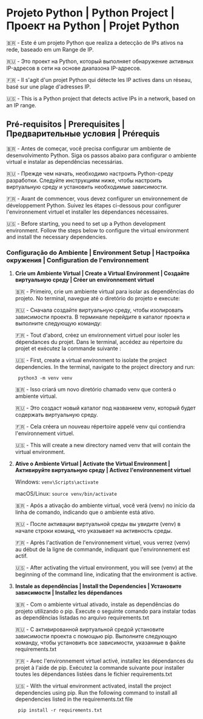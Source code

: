 # Projeto Python | Python Project | Проект на Python | Projet Python

🇧🇷 - Este é um projeto Python que realiza a detecção de IPs ativos na rede, baseado em um Range de IP.

🇷🇺 - Это проект на Python, который выполняет обнаружение активных IP-адресов в сети на основе диапазона IP-адресов.

🇫🇷 - Il s'agit d'un projet Python qui détecte les IP actives dans un réseau, basé sur une plage d'adresses IP.

🇺🇸 - This is a Python project that detects active IPs in a network, based on an IP range.

## Pré-requisitos | Prerequisites | Предварительные условия | Prérequis

🇧🇷 - Antes de começar, você precisa configurar um ambiente de desenvolvimento Python. Siga os passos abaixo para configurar o ambiente virtual e instalar as dependências necessárias.

🇷🇺 - Прежде чем начать, необходимо настроить Python-среду разработки. Следуйте инструкциям ниже, чтобы настроить виртуальную среду и установить необходимые зависимости.

🇫🇷 - Avant de commencer, vous devez configurer un environnement de développement Python. Suivez les étapes ci-dessous pour configurer l'environnement virtuel et installer les dépendances nécessaires.

🇺🇸 - Before starting, you need to set up a Python development environment. Follow the steps below to configure the virtual environment and install the necessary dependencies.

### Configuração do Ambiente | Environment Setup | Настройка окружения | Configuration de l'environnement

1. **Crie um Ambiente Virtual | Create a Virtual Environment | Создайте виртуальную среду | Créer un environnement virtuel**

   🇧🇷 - Primeiro, crie um ambiente virtual para isolar as dependências do projeto. No terminal, navegue até o diretório do projeto e execute:

   🇷🇺 - Сначала создайте виртуальную среду, чтобы изолировать зависимости проекта. В терминале перейдите в каталог проекта и выполните следующую команду:

   🇫🇷 - Tout d'abord, créez un environnement virtuel pour isoler les dépendances du projet. Dans le terminal, accédez au répertoire du projet et exécutez la commande suivante :

   🇺🇸 - First, create a virtual environment to isolate the project dependencies. In the terminal, navigate to the project directory and run:

        python3 -m venv venv


    🇧🇷 - Isso criará um novo diretório chamado venv que conterá o ambiente virtual.

    🇷🇺 - Это создаст новый каталог под названием venv, который будет содержать виртуальную среду.

    🇫🇷 - Cela créera un nouveau répertoire appelé venv qui contiendra l'environnement virtuel.

    🇺🇸 - This will create a new directory named venv that will contain the virtual environment.

2. **Ative o Ambiente Virtual | Activate the Virtual Environment | Активируйте виртуальную среду | Activez l'environnement virtuel**

    Windows:
        `venv\Scripts\activate`

    macOS/Linux:
        `source venv/bin/activate`

    🇧🇷 - Após a ativação do ambiente virtual, você verá (venv) no início da linha de comando, indicando que o ambiente está ativo.

    🇷🇺 - После активации виртуальной среды вы увидите (venv) в начале строки команд, что указывает на активность среды.

    🇫🇷 - Après l'activation de l'environnement virtuel, vous verrez (venv) au début de la ligne de commande, indiquant que l'environnement est actif.

    🇺🇸 - After activating the virtual environment, you will see (venv) at the beginning of the command line, indicating that the environment is active.

3. **Instale as dependências | Install the Dependencies | Установите зависимости | Installez les dépendances**

    🇧🇷 - Com o ambiente virtual ativado, instale as dependências do projeto utilizando o pip. Execute o seguinte comando para instalar todas as dependências listadas no arquivo requirements.txt

    🇷🇺 - С активированной виртуальной средой установите зависимости проекта с помощью pip. Выполните следующую команду, чтобы установить все зависимости, указанные в файле requirements.txt

    🇫🇷 - Avec l'environnement virtuel activé, installez les dépendances du projet à l'aide de pip. Exécutez la commande suivante pour installer toutes les dépendances listées dans le fichier requirements.txt

    🇺🇸 - With the virtual environment activated, install the project dependencies using pip. Run the following command to install all dependencies listed in the requirements.txt file

        pip install -r requirements.txt